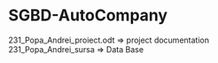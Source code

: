 # SGBD-AutoCompany

231_Popa_Andrei_proiect.odt => project documentation
231_Popa_Andrei_sursa => Data Base
